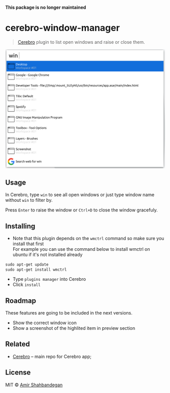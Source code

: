 **This package is no longer maintained**

# cerebro-window-manager

> [Cerebro](https://cerebroapp.com) plugin to list open windows and raise or close them.

![](screenshot.png)

## Usage

In Cerebro, type `win` to see all open windows or just type window name without `win` to filter by.

Press `Enter` to raise the window or `Ctrl+D` to close the window gracefuly.

## Installing

* Note that this plugin depends on the `wmctrl` command so make sure you install that first  
For example you can use the command below to install wmctrl on ubuntu if it's not installed already  
```
sudo apt-get update
sudo apt-get install wmctrl
```

* Type `plugins manager` into Cerebro
* Click `install`

## Roadmap
These features are going to be included in the next versions.

* Show the correct window icon
* Show a screenshot of the highlited item in preview section 

## Related

- [Cerebro](http://github.com/KELiON/cerebro) – main repo for Cerebro app;

## License

MIT © [Amir Shahbandegan](https://shahbandegan.ir)
